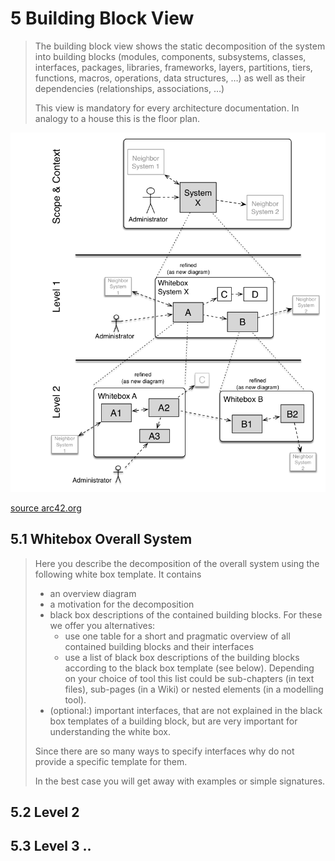 # 5 Building Block View 

> The building block view shows the static decomposition of the system into building blocks (modules, components, subsystems, classes, interfaces, packages, libraries, frameworks, layers, partitions, tiers, functions, macros, operations, data structures, …) as well as their dependencies (relationships, associations, …)
>
> This view is mandatory for every architecture documentation. In analogy to a house this is the floor plan.

![building block hierarchy](/content/assets/05-building-block-hierarchy.png)

[source arc42.org](https://docs.arc42.org/section-5/)

## 5.1 Whitebox Overall System 

> Here you describe the decomposition of the overall system using the following white box template. It contains
>
> * an overview diagram
> * a motivation for the decomposition
> * black box descriptions of the contained building blocks. For these we offer you alternatives:
>   * use one table for a short and pragmatic overview of all contained building blocks and their interfaces
>   * use a list of black box descriptions of the building blocks according to the black box template (see below). Depending on your choice of tool this list could be sub-chapters (in text files), sub-pages (in a Wiki) or nested elements (in a modelling tool).
> * (optional:) important interfaces, that are not explained in the black box templates of a building block, but are very important for understanding the white box.
> 
> Since there are so many ways to specify interfaces why do not provide a specific template for them.
>
> In the best case you will get away with examples or simple signatures.

## 5.2 Level 2

## 5.3 Level 3 ..
